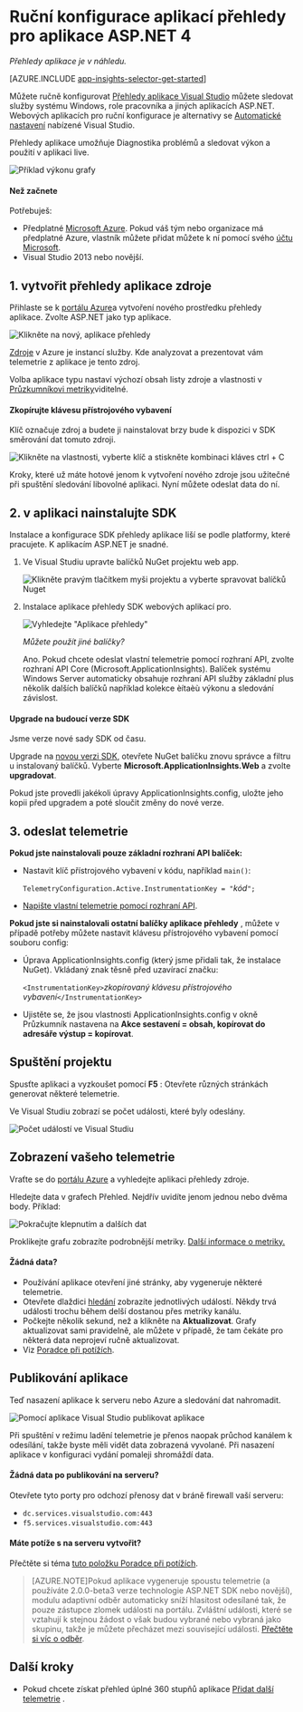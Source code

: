 <properties
    pageTitle="Aplikace přehledy pro služby a pracovní role | Microsoft Azure"
    description="Ruční přidání SDK přehledy aplikace aplikace ASP.NET analýzu použití, dostupnosti."
    services="application-insights"
    documentationCenter=".net"
    authors="alancameronwills"
    manager="douge"/>

<tags
    ms.service="application-insights"
    ms.workload="tbd"
    ms.tgt_pltfrm="ibiza"
    ms.devlang="na"
    ms.topic="get-started-article"
    ms.date="08/30/2016"
    ms.author="awills"/>


# <a name="manually-configure-application-insights-for-aspnet-4-applications"></a>Ruční konfigurace aplikací přehledy pro aplikace ASP.NET 4

*Přehledy aplikace je v náhledu.*

[AZURE.INCLUDE [app-insights-selector-get-started](../../includes/app-insights-selector-get-started.md)]

Můžete ručně konfigurovat [Přehledy aplikace Visual Studio](app-insights-overview.md) můžete sledovat služby systému Windows, role pracovníka a jiných aplikacích ASP.NET. Webových aplikacích pro ruční konfigurace je alternativy se [Automatické nastavení](app-insights-asp-net.md) nabízené Visual Studio.

Přehledy aplikace umožňuje Diagnostika problémů a sledovat výkon a použití v aplikaci live.

![Příklad výkonu grafy](./media/app-insights-windows-services/10-perf.png)


#### <a name="before-you-start"></a>Než začnete

Potřebuješ:

* Předplatné [Microsoft Azure](http://azure.com). Pokud váš tým nebo organizace má předplatné Azure, vlastník můžete přidat můžete k ní pomocí svého [účtu Microsoft](http://live.com).
* Visual Studio 2013 nebo novější.



## <a name="add"></a>1. vytvořit přehledy aplikace zdroje

Přihlaste se k [portálu Azure](https://portal.azure.com/)a vytvoření nového prostředku přehledy aplikace. Zvolte ASP.NET jako typ aplikace.

![Klikněte na nový, aplikace přehledy](./media/app-insights-windows-services/01-new-asp.png)

[Zdroje](app-insights-resources-roles-access-control.md) v Azure je instancí služby. Kde analyzovat a prezentovat vám telemetrie z aplikace je tento zdroj.

Volba aplikace typu nastaví výchozí obsah listy zdroje a vlastnosti v [Průzkumníkovi metriky](app-insights-metrics-explorer.md)viditelné.

#### <a name="copy-the-instrumentation-key"></a>Zkopírujte klávesu přístrojového vybavení

Klíč označuje zdroj a budete ji nainstalovat brzy bude k dispozici v SDK směrování dat tomuto zdroji.

![Klikněte na vlastnosti, vyberte klíč a stiskněte kombinaci kláves ctrl + C](./media/app-insights-windows-services/02-props-asp.png)

Kroky, které už máte hotové jenom k vytvoření nového zdroje jsou užitečné při spuštění sledování libovolné aplikaci. Nyní můžete odeslat data do ní.

## <a name="sdk"></a>2. v aplikaci nainstalujte SDK

Instalace a konfigurace SDK přehledy aplikace liší se podle platformy, které pracujete. K aplikacím ASP.NET je snadné.

1. Ve Visual Studiu upravte balíčků NuGet projektu web app.

    ![Klikněte pravým tlačítkem myši projektu a vyberte spravovat balíčků Nuget](./media/app-insights-windows-services/03-nuget.png)

2. Instalace aplikace přehledy SDK webových aplikací pro.

    ![Vyhledejte "Aplikace přehledy"](./media/app-insights-windows-services/04-ai-nuget.png)

    *Můžete použít jiné balíčky?*

    Ano. Pokud chcete odeslat vlastní telemetrie pomocí rozhraní API, zvolte rozhraní API Core (Microsoft.ApplicationInsights). Balíček systému Windows Server automaticky obsahuje rozhraní API služby základní plus několik dalších balíčků například kolekce èítaèù výkonu a sledování závislost. 

#### <a name="to-upgrade-to-future-sdk-versions"></a>Upgrade na budoucí verze SDK

Jsme verze nové sady SDK od času.

Upgrade na [novou verzi SDK](https://github.com/Microsoft/ApplicationInsights-dotnet-server/releases/), otevřete NuGet balíčku znovu správce a filtru u instalovaný balíčků. Vyberte **Microsoft.ApplicationInsights.Web** a zvolte **upgradovat**.

Pokud jste provedli jakékoli úpravy ApplicationInsights.config, uložte jeho kopii před upgradem a poté sloučit změny do nové verze.


## <a name="3-send-telemetry"></a>3. odeslat telemetrie


**Pokud jste nainstalovali pouze základní rozhraní API balíček:**

* Nastavit klíč přístrojového vybavení v kódu, například `main()`: 

    `TelemetryConfiguration.Active.InstrumentationKey = "`*kód*`";` 

* [Napište vlastní telemetrie pomocí rozhraní API](app-insights-api-custom-events-metrics.md#ikey).


**Pokud jste si nainstalovali ostatní balíčky aplikace přehledy** , můžete v případě potřeby můžete nastavit klávesu přístrojového vybavení pomocí souboru config:

* Úprava ApplicationInsights.config (který jsme přidali tak, že instalace NuGet). Vkládaný znak těsně před uzavírací značku:

    `<InstrumentationKey>`*zkopírovaný klávesu přístrojového vybavení*`</InstrumentationKey>`

* Ujistěte se, že jsou vlastnosti ApplicationInsights.config v okně Průzkumník nastavena na **Akce sestavení = obsah, kopírovat do adresáře výstup = kopírovat**.




## <a name="run"></a>Spuštění projektu

Spusťte aplikaci a vyzkoušet pomocí **F5** : Otevřete různých stránkách generovat některé telemetrie.

Ve Visual Studiu zobrazí se počet události, které byly odeslány.

![Počet událostí ve Visual Studiu](./media/app-insights-windows-services/appinsights-09eventcount.png)

## <a name="monitor"></a>Zobrazení vašeho telemetrie

Vraťte se do [portálu Azure](https://portal.azure.com/) a vyhledejte aplikaci přehledy zdroje.


Hledejte data v grafech Přehled. Nejdřív uvidíte jenom jednou nebo dvěma body. Příklad:

![Pokračujte klepnutím a dalších dat](./media/app-insights-windows-services/12-first-perf.png)

Proklikejte grafu zobrazíte podrobnější metriky. [Další informace o metriky.](app-insights-web-monitor-performance.md)

#### <a name="no-data"></a>Žádná data?

* Používání aplikace otevření jiné stránky, aby vygeneruje některé telemetrie.
* Otevřete dlaždici [hledání](app-insights-diagnostic-search.md) zobrazíte jednotlivých událostí. Někdy trvá události trochu během delší dostanou přes metriky kanálu.
* Počkejte několik sekund, než a klikněte na **Aktualizovat**. Grafy aktualizovat sami pravidelně, ale můžete v případě, že tam čekáte pro některá data neprojeví ručně aktualizovat.
* Viz [Poradce při potížích](app-insights-troubleshoot-faq.md).

## <a name="publish-your-app"></a>Publikování aplikace

Teď nasazení aplikace k serveru nebo Azure a sledování dat nahromadit.

![Pomocí aplikace Visual Studio publikovat aplikace](./media/app-insights-windows-services/15-publish.png)

Při spuštění v režimu ladění telemetrie je přenos naopak průchod kanálem k odesílání, takže byste měli vidět data zobrazená vyvolané. Při nasazení aplikace v konfiguraci vydání pomaleji shromáždí data.

#### <a name="no-data-after-you-publish-to-your-server"></a>Žádná data po publikování na serveru?

Otevřete tyto porty pro odchozí přenosy dat v bráně firewall vaší serveru:

+ `dc.services.visualstudio.com:443`
+ `f5.services.visualstudio.com:443`


#### <a name="trouble-on-your-build-server"></a>Máte potíže s na serveru vytvořit?

Přečtěte si téma [tuto položku Poradce při potížích](app-insights-asp-net-troubleshoot-no-data.md#NuGetBuild).

> [AZURE.NOTE]Pokud aplikace vygeneruje spoustu telemetrie (a používáte 2.0.0-beta3 verze technologie ASP.NET SDK nebo novější), modulu adaptivní odběr automaticky sníží hlasitost odesílané tak, že pouze zástupce zlomek události na portálu. Zvláštní události, které se vztahují k stejnou žádost o však budou vybrané nebo vybraná jako skupinu, takže je můžete přecházet mezi související události. 
> [Přečtěte si víc o odběr](app-insights-sampling.md).




## <a name="next-steps"></a>Další kroky

* Pokud chcete získat přehled úplné 360 stupňů aplikace [Přidat další telemetrie](app-insights-asp-net-more.md) .



